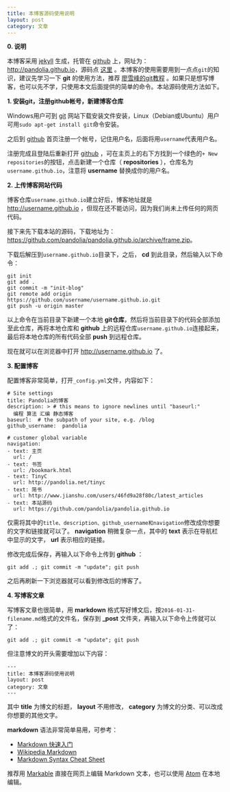```yaml
---
title: 本博客源码使用说明
layout: post
category: 文章
---
```


**0. 说明**

本博客采用 [jekyll](http://jekyllrb.com/) 生成，托管在 [github](http://github.com) 上，网址为： <http://pandolia.github.io>，源码点 [这里](https://github.com/pandolia/pandolia.github.io) 。本博客的使用需要用到一点点`git`的知识，建议先学习一下 **git** 的使用方法，推荐 [廖雪峰的git教程](http://www.liaoxuefeng.com/wiki/0013739516305929606dd18361248578c67b8067c8c017b000) 。如果只是想写博客，也可以先不学，只使用本文后面提供的简单的命令。本站源码使用方法如下。

**1. 安装git，注册github帐号，新建博客仓库**

Windows用户可到 [git](http://git-scm.com/) 网站下载安装文件安装，Linux（Debian或Ubuntu）用户可用`sudo apt-get install git`命令安装。

之后到 [github](http://github.com) 首页注册一个帐号，记住用户名，后面将用`username`代表用户名。

注册完成且登陆后重新打开 [github](http://github.com) ，可在主页上的右下方找到一个绿色的`+ New repositories`的按钮，点击新建一个仓库（  **repositories** ），仓库名为 `username.github.io`，注意将 **username** 替换成你的用户名。

**2. 上传博客网站代码**

博客仓库`username.github.io`建立好后，博客地址就是 <http://username.github.io> ，但现在还不能访问，因为我们尚未上传任何的网页代码。

接下来先下载本站的源码，下载地址为：<https://github.com/pandolia/pandolia.github.io/archive/frame.zip>。

下载后解压到`username.github.io`目录下，之后， **cd** 到此目录，然后输入以下命令：

    git init
    git add .
    git commit -m "init-blog"
    git remote add origin https://github.com/username/username.github.io.git
    git push -u origin master

以上命令在当前目录下新建一个本地 **git仓库**，然后将当前目录下的代码全部添加至此仓库，再将本地仓库和 **github** 上的远程仓库`username.github.io`连接起来，最后将本地仓库的所有代码全部 **push** 到远程仓库。

现在就可以在浏览器中打开 <http://username.github.io> 了。

**3. 配置博客**

配置博客非常简单，打开`_config.yml`文件，内容如下：

    # Site settings
    title: Pandolia的博客
    description: > # this means to ignore newlines until "baseurl:"
      编程 算法 汇编 静态博客
    baseurl:  # the subpath of your site, e.g. /blog
    github_username:  pandolia

    # customer global variable
    navigation:
    - text: 主页
      url: /
    - text: 书签
      url: /bookmark.html
    - text: TinyC
      url: http://pandolia.net/tinyc
    - text: 简书
      url: http://www.jianshu.com/users/46fd9a28f80c/latest_articles
    - text: 本站源码
      url: https://github.com/pandolia/pandolia.github.io

仅需将其中的`title、description、github_username和navigation`修改成你想要的文字和链接就可以了。 **navigation** 稍微复杂一点，其中的 **text** 表示在导航栏中显示的文字， **url** 表示相应的链接。

修改完成后保存，再输入以下命令上传到 **github** ：

    git add .; git commit -m "update"; git push

之后再刷新一下浏览器就可以看到修改后的博客了。

**4. 写博客文章**

写博客文章也很简单，用 **markdown** 格式写好博文后，按`2016-01-31-filename.md`格式的文件名，保存到 **_post** 文件夹，再输入以下命令上传就可以了：

    git add .; git commit -m "update"; git push

但注意博文的开头需要增加以下内容：

    ---
    title: 本博客源码使用说明
    layout: post
    category: 文章
    ---

其中 **title** 为博文的标题， **layout** 不用修改， **category** 为博文的分类、可以改成你想要的其他文字。

**markdown** 语法非常简单易用，可参考：

- [Markdown 快速入门](http://wowubuntu.com/markdown/basic.html)
- [Wikipedia Markdown](https://en.wikipedia.org/wiki/Markdown)
- [Markdown Syntax Cheat Sheet](https://markable.in/file/aa191728-9dc7-11e1-91c7-984be164924a.html)

推荐用 [Markable](https://markable.in) 直接在网页上编辑 Markdown 文本，也可以使用 [Atom](https://atom.io) 在本地编辑。
